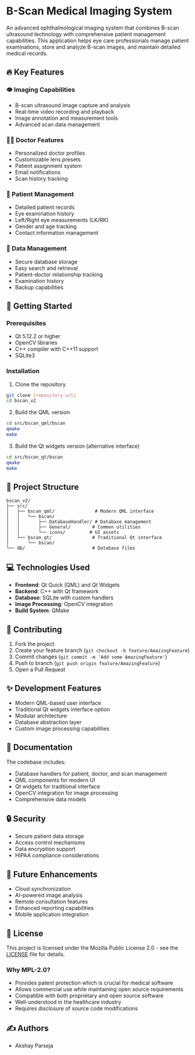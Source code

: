 # B-Scan Medical Imaging System

An advanced ophthalmological imaging system that combines B-scan ultrasound technology with comprehensive patient management capabilities. This application helps eye care professionals manage patient examinations, store and analyze B-scan images, and maintain detailed medical records.

## 🔥 Key Features

### 👁 Imaging Capabilities
- B-scan ultrasound image capture and analysis
- Real-time video recording and playback
- Image annotation and measurement tools
- Advanced scan data management

### 👨‍⚕️ Doctor Features
- Personalized doctor profiles
- Customizable lens presets
- Patient assignment system
- Email notifications
- Scan history tracking

### 👥 Patient Management
- Detailed patient records
- Eye examination history
- Left/Right eye measurements (LK/RK)
- Gender and age tracking
- Contact information management

### 💾 Data Management
- Secure database storage
- Easy search and retrieval
- Patient-doctor relationship tracking
- Examination history
- Backup capabilities

## 🚀 Getting Started

### Prerequisites
- Qt 5.12.2 or higher
- OpenCV libraries
- C++ compiler with C++11 support
- SQLite3

### Installation

1. Clone the repository
```bash
git clone [repository-url]
cd bscan_v2
```

2. Build the QML version
```bash
cd src/bscan_qml/bscan
qmake
make
```

3. Build the Qt widgets version (alternative interface)
```bash
cd src/bscan_qt/bscan
qmake
make
```

## 📁 Project Structure

```
bscan_v2/
├── src/
│   ├── bscan_qml/               # Modern QML interface
│   │   └── bscan/
│   │       ├── DatabaseHandler/ # Database management
│   │       ├── General/        # Common utilities
│   │       └── icons/         # UI assets
│   └── bscan_qt/               # Traditional Qt interface
│       └── bscan/
└── db/                         # Database files
```

## 💻 Technologies Used

- **Frontend**: Qt Quick (QML) and Qt Widgets
- **Backend**: C++ with Qt framework
- **Database**: SQLite with custom handlers
- **Image Processing**: OpenCV integration
- **Build System**: QMake

## 🤝 Contributing

1. Fork the project
2. Create your feature branch (`git checkout -b feature/AmazingFeature`)
3. Commit changes (`git commit -m 'Add some AmazingFeature'`)
4. Push to branch (`git push origin feature/AmazingFeature`)
5. Open a Pull Request

## ✨ Development Features

- Modern QML-based user interface
- Traditional Qt widgets interface option
- Modular architecture
- Database abstraction layer
- Custom image processing capabilities

## 📝 Documentation

The codebase includes:
- Database handlers for patient, doctor, and scan management
- QML components for modern UI
- Qt widgets for traditional interface
- OpenCV integration for image processing
- Comprehensive data models

## 🔒 Security

- Secure patient data storage
- Access control mechanisms
- Data encryption support
- HIPAA compliance considerations

## 🌟 Future Enhancements

- Cloud synchronization
- AI-powered image analysis
- Remote consultation features
- Enhanced reporting capabilities
- Mobile application integration

## 📄 License

This project is licensed under the Mozilla Public License 2.0 - see the [LICENSE](LICENSE) file for details.

### Why MPL-2.0?
- Provides patent protection which is crucial for medical software
- Allows commercial use while maintaining open source requirements
- Compatible with both proprietary and open source software
- Well-understood in the healthcare industry
- Requires disclosure of source code modifications

## ✍️ Authors

- Akshay Parseja

